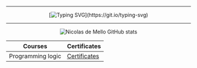 <div align = center>

### 

----------------------

[![Typing SVG](https://readme-typing-svg.demolab.com/?color=730808&size=35&center=true&vCenter=true&width=1000&lines=Hi,+my+name+is+Nicolas+de+Mello;I+have+19+years+old;I'm+from+Brazil,+Sp;FullStack+Developer!)](https://git.io/typing-svg)


----

![Nicolas de Mello GitHub stats](https://github-readme-stats.vercel.app/api?username=niccmello&show_icons=true&theme=radical)

| Courses | Certificates | 
| ---------- | ------- |
| Programming logic | [Certificates](https://hermes.dio.me/certificates/YAUI5YXT.pdf) 

